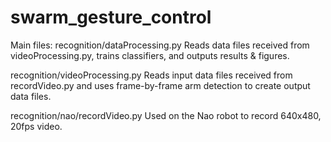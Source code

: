 # swarm_gesture_control

Main files:
recognition/dataProcessing.py
Reads data files received from videoProcessing.py, trains classifiers, and outputs results & figures.

recognition/videoProcessing.py
Reads input data files received from recordVideo.py and uses frame-by-frame arm detection to create output data files.

recognition/nao/recordVideo.py
Used on the Nao robot to record 640x480, 20fps video.
